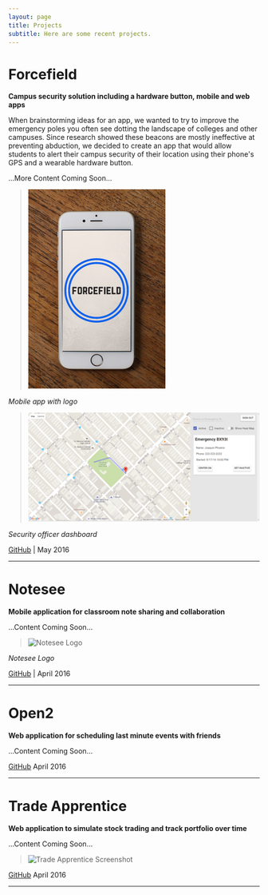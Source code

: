 ```yaml
---
layout: page
title: Projects
subtitle: Here are some recent projects.
---
```


# Forcefield

**Campus security solution including a hardware button, mobile and web apps**

When brainstorming ideas for an app, we wanted to try to improve the emergency poles you often see dotting the landscape of colleges and other campuses.  Since research showed these beacons are mostly ineffective at preventing abduction, we decided to create an app that would allow students to alert their campus security of their location using their phone's GPS and a wearable hardware button.

...More Content Coming Soon...

>![Forcefield Logo](/img/forcefield-iphone.png)

_Mobile app with logo_

>![Forcefield Dashboard](/img/forcefield-dashboard.png)

_Security officer dashboard_

[GitHub](https://github.com/MKS-Elixr/forcefield) | May 2016

---

# Notesee

**Mobile application for classroom note sharing and collaboration** 

...Content Coming Soon...

>![Notesee Logo](/img/notesee-banner)

_Notesee Logo_

[GitHub](https://github.com/MKS-PostgreSQL/notesee) | April 2016

---

# Open2

**Web application for scheduling last minute events with friends**

...Content Coming Soon...

[GitHub](https://github.com/MKS-PostgreSQL/open2) April 2016

---

# Trade Apprentice

**Web application to simulate stock trading and track portfolio over time**

...Content Coming Soon...

>![Trade Apprentice Screenshot](/img/trade-apprentice-screenshot)

[GitHub](https://github.com/cse25/trade-apprentice) April 2016

---
